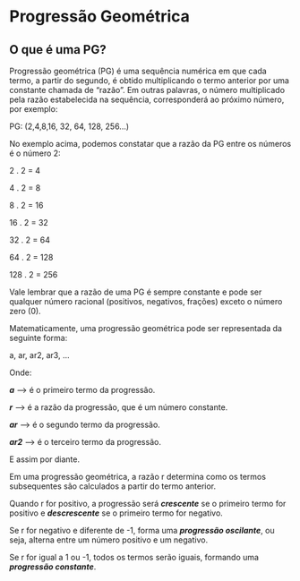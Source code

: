 # Progressão Geométrica

## O que é uma PG?

Progressão geométrica (PG) é uma sequência numérica em que cada termo, a partir do segundo, é obtido multiplicando o termo anterior por uma constante chamada de “razão”.
Em outras palavras, o número multiplicado pela razão estabelecida na sequência, corresponderá ao próximo número, por exemplo:

PG: (2,4,8,16, 32, 64, 128, 256...)

No exemplo acima, podemos constatar que a razão da PG entre os números é o número 2:

2 . 2 = 4

4 . 2 = 8

8 . 2 = 16

16 . 2 = 32

32 . 2 = 64

64 . 2 = 128

128 . 2 = 256

Vale lembrar que a razão de uma PG é sempre constante e pode ser qualquer número racional (positivos, negativos, frações) exceto o número zero (0).

Matematicamente, uma progressão geométrica pode ser representada da seguinte forma:

a, ar, ar2, ar3, …

Onde:

___a___ --> é o primeiro termo da progressão.

___r___ --> é a razão da progressão, que é um número constante.

___ar___ --> é o segundo termo da progressão.

___ar2___ --> é o terceiro termo da progressão.

E assim por diante.

Em uma progressão geométrica, a razão r determina como os termos subsequentes são calculados a partir do termo anterior. 

Quando r for positivo, a progressão será ___crescente___ se o primeiro termo for positivo e ___descrescente___ se o primeiro termo for negativo.

Se r for negativo e diferente de -1, forma uma ___progressão oscilante___, ou seja, alterna entre um número positivo e um negativo.

Se r for igual a 1 ou -1, todos os termos serão iguais, formando uma ___progressão constante___.

